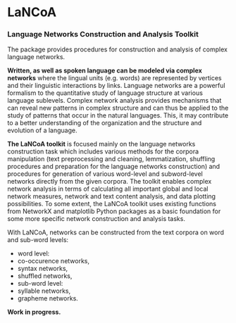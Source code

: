 # LaNCoA #

### Language Networks Construction and Analysis Toolkit ###

The package provides procedures for construction and analysis of complex language networks. 

__Written, as well as spoken language can be modeled via complex networks__ where the lingual units (e.g. words) are represented by vertices and their linguistic interactions by links. Language networks are a powerful formalism to the quantitative study of language structure at various language sublevels. Complex network analysis provides mechanisms that can reveal new patterns in complex structure and can thus be applied to the study of patterns that occur in the natural languages. This, it may contribute to a better understanding of the organization and the structure and evolution of a language.

__The LaNCoA toolkit__ is focused mainly on the language networks construction task which includes various methods for the corpora manipulation (text preprocessing and cleaning, lemmatization, shuffling procedures and preparation for the language networks construction) and procedures for generation of various word-level and subword-level networks directly from the given corpora. 
The toolkit enables complex network analysis in terms of calculating all important global and local network measures, network and text content analysis, and data plotting possibilities. To some extent, the LaNCoA toolkit uses existing functions from NetworkX and matplotlib Python packages as a basic foundation for some more specific network construction and analysis tasks.

With LaNCoA, networks can be constructed from the text corpora on word and sub-word levels:
* word level:
 * co-occurence networks, 
 * syntax networks,
 * shuffled networks,
* sub-word level:
 * syllable networks,
 * grapheme networks.

__Work in progress.__
